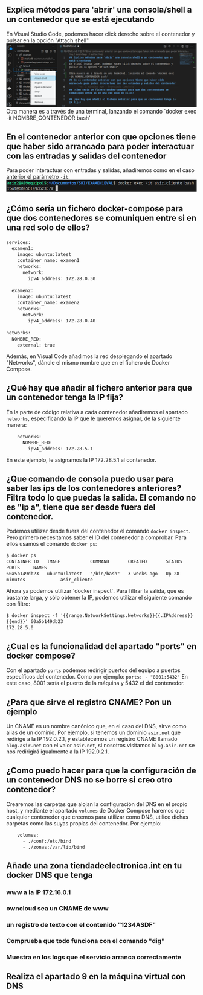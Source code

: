## Explica métodos para 'abrir' una consola/shell a un contenedor que se está ejecutando
En Visual Studio Code, podemos hacer click derecho sobre el contenedor y pulsar en la opción "Attach shell"
![VSCode attach shell](/img/1a.png)
Otra manera es a través de una terminal, lanzando el comando `docker exec -it NOMBRE_CONTENEDOR bash'

## En el contenedor anterior con que opciones tiene que haber sido arrancado para poder interactuar con las entradas y salidas del contenedor
Para poder interactuar con entradas y salidas, añadiremos como en el caso anterior el parámetro `-it`.
![Interactuando con el contenedor](/img/2a.png)
## ¿Cómo sería un fichero docker-compose para que dos contenedores se comuniquen entre si en una red solo de ellos?
```
services:
  examen1:
    image: ubuntu:latest
    container_name: examen1
    networks:
      network:
        ipv4_address: 172.28.0.30

  examen2:
    image: ubuntu:latest
    container_name: examen2
    networks:
      network:
        ipv4_address: 172.28.0.40

networks:
  NOMBRE_RED:
    external: true
```
Además, en Visual Code añadimos la red desplegando el apartado "Networks", dánole el mismo nombre que en el fichero de Docker Compose.
## ¿Qué hay que añadir al fichero anterior para que un contenedor tenga la IP fija?
En la parte de código relativa a cada contenedor añadiremos el apartado `networks`, especificando la IP que le queremos asignar, de la siguiente manera:
```
    networks:
      NOMBRE_RED:
        ipv4_address: 172.28.5.1
```
En este ejemplo, le asignamos la IP 172.28.5.1 al contenedor.
## ¿Que comando de consola puedo usar para saber las ips de los contenedores anteriores? Filtra todo lo que puedas la salida. El comando no es "ip a", tiene que ser desde fuera del contenedor.
Podemos utilizar desde fuera del contenedor el comando `docker inspect`. Pero primero necesitamos saber el ID del contenedor a comprobar. Para ellos usamos el comando `docker ps`:
```console
$ docker ps
CONTAINER ID   IMAGE           COMMAND       CREATED       STATUS          PORTS     NAMES
60a5b149db23   ubuntu:latest   "/bin/bash"   3 weeks ago   Up 28 minutes             asir_cliente
```
Ahora ya podemos utilizar 'docker inspect`. Para filtrar la salida, que es bastante larga, y sólo obtener la IP, podemos utilizar el siguiente comando con filtro:
```console
$ docker inspect -f '{{range.NetworkSettings.Networks}}{{.IPAddress}}{{end}}' 60a5b149db23
172.28.5.0
```
## ¿Cual es la funcionalidad del apartado "ports" en docker compose?
Con el apartado `ports` podemos redirigir puertos del equipo a puertos específicos del contenedor. Como por ejemplo:
`
ports:
      - "8001:5432"
`
En este caso, 8001 sería el puerto de la máquina y 5432 el del contenedor.
## ¿Para que sirve el registro CNAME? Pon un ejemplo
Un CNAME es un nombre canónico que, en el caso del DNS, sirve como alias de un dominio. 
Por ejemplo, si tenemos un dominio `asir.net` que redirige a la IP 192.0.2.1, y establecemos un registro CNAME llamado `blog.asir.net` con el valor `asir.net`, si nosotros visitamos `blog.asir.net` se nos redirigirá igualmente a la IP 192.0.2.1.
## ¿Como puedo hacer para que la configuración de un contenedor DNS no se borre si creo otro contenedor?
Crearemos las carpetas que alojan la configuración del DNS en el propio host, y mediante el apartado `volumes` de Docker Compose haremos que cualquier contenedor que creemos para utilizar como DNS, utilice dichas carpetas como las suyas propias del contenedor.
Por ejemplo:
```
    volumes:
      - ./conf:/etc/bind
      - ./zonas:/var/lib/bind
```
## Añade una zona tiendadeelectronica.int en tu docker DNS que tenga
### www a la IP 172.16.0.1
### owncloud sea un CNAME de www
### un registro de texto con el contenido "1234ASDF"
### Comprueba que todo funciona con el comando "dig"
### Muestra en los logs que el servicio arranca correctamente

## Realiza el apartado 9 en la máquina virtual con DNS
